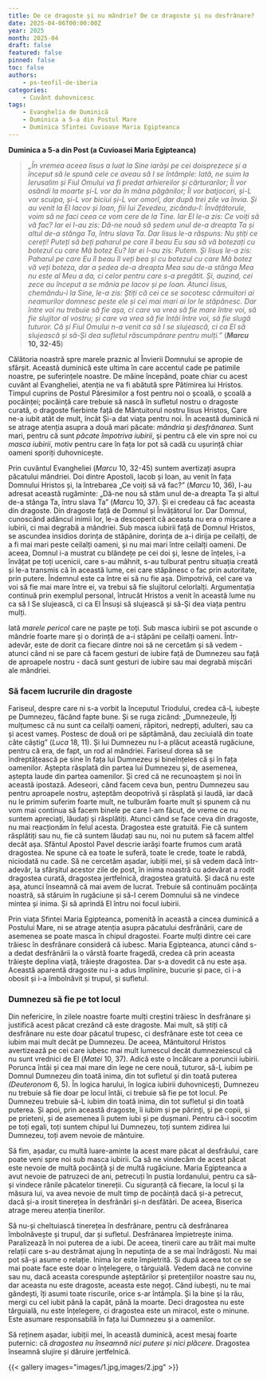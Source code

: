 ```yaml
---
title: De ce dragoste și nu mândrie? De ce dragoste și nu desfrânare?
date: 2025-04-06T00:00:00Z
year: 2025
month: 2025-04
draft: false
featured: false
pinned: false
toc: false
authors:
    - ps-teofil-de-iberia
categories:
    - Cuvânt duhovnicesc
tags:
    - Evanghelia de Duminică
    - Duminica a 5-a din Postul Mare
    - Duminica Sfintei Cuvioase Maria Egipteanca
---
```

**Duminica a 5-a din Post (a Cuvioasei Maria Egipteanca)**

> _„În vremea aceea Iisus a luat la Sine iarăși pe cei doisprezece și a început să le spună cele ce aveau să I se întâmple: Iată, ne suim la Ierusalim și Fiul Omului va fi predat arhiereilor și cărturarilor; Îl vor osândi la moarte și-L vor da în mâna păgânilor; Îl vor batjocori, și-L vor scuipa, și-L vor biciui și-L vor omorî, dar după trei zile va învia. Și au venit la El Iacov și Ioan, fiii lui Zevedeu, zicându-I: Învățătorule, voim să ne faci ceea ce vom cere de la Tine. Iar El le-a zis: Ce voiți să vă fac? Iar ei I-au zis: Dă-ne nouă să ședem unul de-a dreapta Ta și altul de-a stânga Ta, întru slava Ta. Dar Iisus le-a răspuns: Nu știți ce cereți! Puteți să beți paharul pe care îl beau Eu sau să vă botezați cu botezul cu care Mă botez Eu? Iar ei I-au zis: Putem. Și Iisus le-a zis: Paharul pe care Eu îl beau îl veți bea și cu botezul cu care Mă botez vă veți boteza, dar a ședea de-a dreapta Mea sau de-a stânga Mea nu este al Meu a da, ci celor pentru care s-a pregătit. Și, auzind, cei zece au început a se mânia pe Iacov și pe Ioan. Atunci Iisus, chemându-i la Sine, le-a zis: Știți că cei ce se socotesc cârmuitori ai neamurilor domnesc peste ele și cei mai mari ai lor le stăpânesc. Dar între voi nu trebuie să fie așa, ci care va vrea să fie mare între voi, să fie slujitor al vostru; și care va vrea să fie întâi între voi, să fie slugă tuturor. Că și Fiul Omului n-a venit ca să I se slujească, ci ca El să slujească și să-Și dea sufletul răscumpărare pentru mulți.”_ (**_Marcu_ 10, 32-45**)

Călătoria noastră spre marele praznic al Învierii Domnului se apropie de sfârșit. Această duminică este ultima în care accentul cade pe patimile noastre, pe suferințele noastre. De mâine începând, poate chiar cu acest cuvânt al Evangheliei, atenția ne va fi abătută spre Pătimirea lui Hristos. Timpul cuprins de Postul Păresimilor a fost pentru noi o școală, o școală a pocăinței; pocăință care trebuie să nască în sufletul nostru o dragoste curată, o dragoste fierbinte față de Mântuitorul nostru Iisus Hristos, Care ne-a iubit atât de mult, încât Și-a dat viața pentru noi. În această duminică ni se atrage atenția asupra a două mari păcate: _mândria_ și _desfrânarea_. Sunt mari, pentru că sunt _păcate împotriva iubirii_, și pentru că ele vin spre noi cu _masca iubirii_, motiv pentru care în fața lor pot să cadă cu ușurință chiar oameni sporiți duhovnicește.

Prin cuvântul Evangheliei (_Marcu_ 10, 32-45) suntem avertizați asupra păcatului mândriei. Doi dintre Apostoli, Iacob și Ioan, au venit în fața Domnului Hristos și, la întrebarea „Ce voiți să vă fac?” (_Marcu_ 10, 36), I-au adresat această rugăminte: „Dă-ne nou să stăm unul de-a dreapta Ta și altul de-a stânga Ta, întru slava Ta” (_Marcu_ 10, 37). Și ei credeau că fac aceasta din dragoste. Din dragoste față de Domnul și Învățătorul lor. Dar Domnul, cunoscând adâncul inimii lor, le-a descoperit că aceasta nu era o mișcare a iubirii, ci mai degrabă a mândriei. Sub masca iubirii față de Domnul Hristos, se ascundea insidios dorința de stăpânire, dorința de a-i dirija pe ceilalți, de a fi mai mari peste ceilalți oameni, și nu mai mari între ceilalți oameni. De aceea, Domnul i-a mustrat cu blândețe pe cei doi și, lesne de înțeles, i-a învățat pe toți ucenicii, care s-au mâhnit, s-au tulburat pentru situația creată și le-a transmis că în această lume, cei care stăpânesc o fac prin autoritate, prin putere. Îndemnul este ca între ei să nu fie așa. Dimpotrivă, cel care va voi să fie mai mare între ei, va trebui să fie slujitorul celorlalți. Argumentația continuă prin exemplul personal, întrucât Hristos a venit în această lume nu ca să I Se slujească, ci ca El Însuși să slujească și să-Și dea viața pentru mulți.

Iată _marele pericol_ care ne paște pe toți. Sub masca iubirii se pot ascunde o mândrie foarte mare și o dorință de a-i stăpâni pe ceilalți oameni. Într-adevăr, este de dorit ca fiecare dintre noi să ne cercetăm și să vedem - atunci când ni se pare că facem gesturi de iubire față de Dumnezeu sau față de aproapele nostru - dacă sunt gesturi de iubire sau mai degrabă mișcări ale mândriei.

### Să facem lucrurile din dragoste

Fariseul, despre care ni s-a vorbit la începutul Triodului, credea că-L iubește pe Dumnezeu, făcând fapte bune. Și se ruga zicând: „Dumnezeule, Îți mulțumesc că nu sunt ca ceilalți oameni, răpitori, nedrepți, adulteri, sau ca și acest vameș. Postesc de două ori pe săptămână, dau zeciuială din toate câte câștig” (_Luca_ 18, 11). Și lui Dumnezeu nu I-a plăcut această rugăciune, pentru că era, de fapt, un rod al mândriei. Fariseul dorea să se îndreptățească pe sine în fața lui Dumnezeu și bineînțeles că și în fața oamenilor. Aștepta răsplată din partea lui Dumnezeu și, de asemenea, aștepta laude din partea oamenilor. Și cred că ne recunoaștem și noi în această ipostază. Adeseori, când facem ceva bun, pentru Dumnezeu sau pentru aproapele nostru, așteptăm deopotrivă și răsplată și laudă, iar dacă nu le primim suferim foarte mult, ne tulburăm foarte mult și spunem că nu vom mai continua să facem binele pe care l-am făcut, de vreme ce nu suntem apreciați, lăudați și răsplătiți. Atunci când se face ceva din dragoste, nu mai reacționăm în felul acesta. Dragostea este gratuită. Fie că suntem răsplătiți sau nu, fie că suntem lăudați sau nu, noi nu putem să facem altfel decât așa. Sfântul Apostol Pavel descrie iarăși foarte frumos cum arată dragostea. Ne spune că ea toate le suferă, toate le crede, toate le rabdă, niciodată nu cade. Să ne cercetăm așadar, iubiții mei, și să vedem dacă într-adevăr, la sfârșitul acestor zile de post, în inima noastră cu adevărat a rodit dragostea curată, dragostea jertfelnică, dragostea gratuită. Și dacă nu este așa, atunci înseamnă că mai avem de lucrat. Trebuie să continuăm pocăința noastră, să stăruim în rugăciune și să-I cerem Domnului să ne vindece mintea și inima. Și să aprindă El întru noi focul iubirii.

Prin viața Sfintei Maria Egipteanca, pomenită în această a cincea duminică a Postului Mare, ni se atrage atenția asupra păcatului desfrânării, care de asemenea se poate masca în chipul dragostei. Foarte mulți dintre cei care trăiesc în desfrânare consideră că iubesc. Maria Egipteanca, atunci când s-a dedat desfrânării la o vârstă foarte fragedă, credea că prin aceasta trăiește deplina viață, trăiește dragostea. Dar s-a dovedit că nu este așa. Această aparentă dragoste nu i-a adus împlinire, bucurie și pace, ci i-a obosit și i-a îmbolnăvit și trupul, și sufletul.

### Dumnezeu să fie pe tot locul

Din nefericire, în zilele noastre foarte mulți creștini trăiesc în desfrânare și justifică acest păcat crezând că este dragoste. Mai mult, să știți că desfrânare nu este doar păcatul trupesc, ci desfrânare este tot ceea ce iubim mai mult decât pe Dumnezeu. De aceea, Mântuitorul Hristos avertizează pe cei care iubesc mai mult lumescul decât dumnezeiescul că nu sunt vrednici de El (_Matei_ 10, 37). Adică este o încălcare a poruncii iubirii. Porunca întâi și cea mai mare din lege ne cere nouă, tuturor, să-L iubim pe Domnul Dumnezeu din toată inima, din tot sufletul și din toată puterea _(Deuteronom_ 6, 5). În logica harului, în logica iubirii duhovnicești, Dumnezeu nu trebuie să fie doar pe locul întâi, ci trebuie să fie pe tot locul. Pe Dumnezeu trebuie să-L iubim din toată inima, din tot sufletul și din toată puterea. Și apoi, prin această dragoste, îi iubim și pe părinți, și pe copii, și pe prieteni, și de asemenea îi putem iubi și pe dușmani. Pentru că-i socotim pe toți egali, toți suntem chipul lui Dumnezeu, toți suntem zidirea lui Dumnezeu, toți avem nevoie de mântuire.

Să fim, așadar, cu multă luare-aminte la acest mare păcat al desfrâului, care poate veni spre noi sub masca iubirii. Ca să ne vindecăm de acest păcat este nevoie de multă pocăință și de multă rugăciune. Maria Egipteanca a avut nevoie de patruzeci de ani, petrecuți în pustia Iordanului, pentru ca să-și vindece rănile păcatelor tinereții. Cu siguranță că fiecare, la locul și la măsura lui, va avea nevoie de mult timp de pocăință dacă și-a petrecut, dacă și-a irosit tinerețea în desfrânări și-n desfătări. De aceea, Biserica atrage mereu atenția tinerilor.

Să nu-și cheltuiască tinerețea în desfrânare, pentru că desfrânarea îmbolnăvește și trupul, dar și sufletul. Desfrânarea împietrește inima. Paralizează în noi puterea de a iubi. De aceea, tinerii care au trăit mai multe relații care s-au destrămat ajung în neputința de a se mai îndrăgosti. Nu mai pot să-și asume o relație. Inima lor este împietrită. Și după aceea tot ce se mai poate face este doar o înțelegere, o târguială. Vedem dacă ne convine sau nu, dacă aceasta corespunde așteptărilor și pretențiilor noastre sau nu, dar aceasta nu este dragoste, aceasta este negoț. Când iubești, nu te mai gândești, îți asumi toate riscurile, orice s-ar întâmpla. Și la bine și la rău, mergi cu cel iubit până la capăt, până la moarte. Deci dragostea nu este târguială, nu este înțelegere, ci dragostea este un miracol, este o minune. Este asumare responsabilă în fața lui Dumnezeu și a oamenilor.

Să reținem așadar, iubiții mei, în această duminică, acest mesaj foarte puternic: că _dragostea nu înseamnă nici putere și nici plăcere_. Dragostea înseamnă slujire și dăruire jertfelnică.

{{< gallery images="images/1.jpg,images/2.jpg" >}}